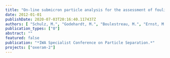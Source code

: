```yaml
---
title: "On-line submicron particle analysis for the assessment of fouling potential in tertiary membrane filtration."
date: 2012-01-01
publishDate: 2020-07-03T20:16:40.117437Z
authors: [ "Schulz, M.", "Godehardt, M.", "Boulestreau, M.", "Ernst, M.", "miehe", "Lesjean, B.", "Jekel, M." ]
publication_types: ["0"]
abstract: ""
featured: false
publication: "*IWA Specialist Conference on Particle Separation.*"
projects: ["oxeram-2"]
---
```


